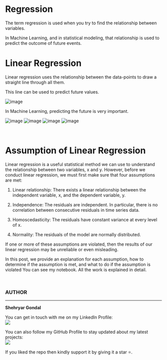 # Regression
The term regression is used when you try to find the relationship between variables.

In Machine Learning, and in statistical modeling, that relationship is used to predict the outcome of future events.

# Linear Regression
Linear regression uses the relationship between the data-points to draw a straight line through all them.

This line can be used to predict future values.

![image](Linear.PNG)

In Machine Learning, predicting the future is very important.
<br>

![image](pic1.PNG)
![image](pic3.PNG)
![image](pic4.PNG)
![image](pic5.PNG)

<br>

# Assumption of Linear Regression

Linear regression is a useful statistical method we can use to understand the relationship between two variables, x and y. However, before we conduct linear regression, we must first make sure that four assumptions are met:

1. Linear relationship: There exists a linear relationship between the independent variable, x, and the dependent variable, y.

2. Independence: The residuals are independent. In particular, there is no correlation between consecutive residuals in time series data.

3. Homoscedasticity: The residuals have constant variance at every level of x.

4. Normality: The residuals of the model are normally distributed.

If one or more of these assumptions are violated, then the results of our linear regression may be unreliable or even misleading.

In this post, we provide an explanation for each assumption, how to determine if the assumption is met, and what to do if the assumption is violated
You can see my notebook. All  the work is explained in detail.

<br>

### AUTHOR
<hr>
<strong>Shehryar Gondal</strong>


You can get in touch with me on my LinkedIn Profile:<br>
 <a href = "https://linkedin.com/in/shehryar-gondal-data-analyst"><img src="https://img.icons8.com/fluent/48/000000/linkedin.png"/></a>

You can also follow my GitHub Profile to stay updated about my latest projects:<br>
<a href = "https://github.com/ShehryarGondal1"><img src="https://img.icons8.com/fluent/48/000000/github.png"/></a>


If you liked the repo then kindly support it by giving it a star ⭐.
